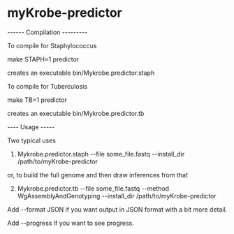 myKrobe-predictor
=================



------ Compilation ---------

To compile for Staphylococcus

make STAPH=1 predictor

creates an executable bin/Mykrobe.predictor.staph

To compile for Tuberculosis

make TB=1 predictor

creates an executable bin/Mykrobe.predictor.tb




---- Usage -----




Two typical uses

1. Mykrobe.predictor.staph --file some_file.fastq --install_dir /path/to/myKrobe-predictor

or, to build the full genome and then draw inferences from that

2. Mykrobe.predictor.tb --file some_file.fastq --method WgAssemblyAndGenotyping --install_dir /path/to/myKrobe-predictor

Add 
--format JSON
if you want output in JSON format with a bit more detail.

Add --progress
if you want to see progress.
